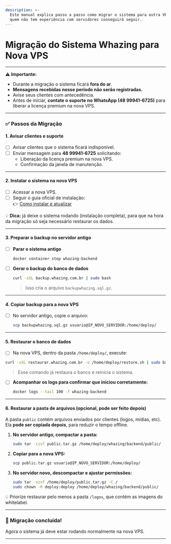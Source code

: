 ```yaml
---
description: >-
  Este manual explica passo a passo como migrar o sistema para outra VPS. Mesmo
  quem não tem experiência com servidores conseguirá seguir.
---
```


# Migração do Sistema Whazing para Nova VPS

***

⚠️ **Importante:**

* Durante a migração o sistema ficará **fora do ar**.
* **Mensagens recebidas nesse período não serão registradas.**
* Avise seus clientes com antecedência.
* Antes de iniciar, **contate o suporte no WhatsApp (48 99941-6725)** para liberar a licença premium na nova VPS.

***

### ✅ Passos da Migração

#### 1. Avisar clientes e suporte

* [ ] Avisar clientes que o sistema ficará indisponível.
* [ ] Enviar mensagem para **48 99941-6725** solicitando:
  * Liberação da licença premium na nova VPS.
  * Confirmação da janela de manutenção.

***

#### 2. Instalar o sistema na nova VPS

* [ ] Acessar a nova VPS.
* [ ] Seguir o guia oficial de instalação:\
  👉 [Como instalar e atualizar](https://doc.whazing.com.br/como-instalar-e-atualizar)

💡 **Dica:** já deixe o sistema rodando (instalação completa), para que na hora da migração só seja necessário restaurar os dados.

***

#### 3. Preparar o backup no servidor antigo

*   [ ] **Parar o sistema antigo**

    ```bash
    docker container stop whazing-backend
    ```
*   [ ] **Gerar o backup do banco de dados**

    ```bash
    curl -sSL backup.whazing.com.br | sudo bash
    ```

    > Isso cria o arquivo `backupwhazing.sql.gz`.

***

#### 4. Copiar backup para a nova VPS

*   [ ] No servidor antigo, copie o arquivo:

    ```bash
    scp backupwhazing.sql.gz usuario@IP_NOVO_SERVIDOR:/home/deploy/
    ```

***

#### 5. Restaurar o banco de dados

* [ ] Na nova VPS, dentro da pasta `/home/deploy/`, execute:

```bash
curl -sSL restaurar.whazing.com.br -o /home/deploy/restore.sh | sudo bash /home/deploy/restore.sh
```

> Esse comando já restaura o banco e reinicia o sistema.

*   [ ] **Acompanhar os logs para confirmar que iniciou corretamente:**

    ```bash
    docker logs --tail 100 -f whazing-backend
    ```

***

#### 6. Restaurar a pasta de arquivos (opcional, pode ser feito depois)

A pasta `public` contém arquivos enviados por clientes (logos, mídias, etc).\
Ela **pode ser copiada depois**, para reduzir o tempo offline.

1.  **No servidor antigo, compactar a pasta:**

    ```bash
    sudo tar -czvf public.tar.gz /home/deploy/whazing/backend/public/
    ```
2.  **Copiar para a nova VPS:**

    ```bash
    scp public.tar.gz usuario@IP_NOVO_SERVIDOR:/home/deploy/
    ```
3.  **No servidor novo, descompactar e ajustar permissões:**

    ```bash
    sudo tar -xzvf /home/deploy/public.tar.gz -C /
    sudo chown -R deploy:deploy /home/deploy/whazing/backend/public/
    ```

💡 Priorize restaurar pelo menos a pasta `/logos`, que contém as imagens do whitelabel.

***

### 🚀 Migração concluída!

Agora o sistema já deve estar rodando normalmente na nova VPS.

***
